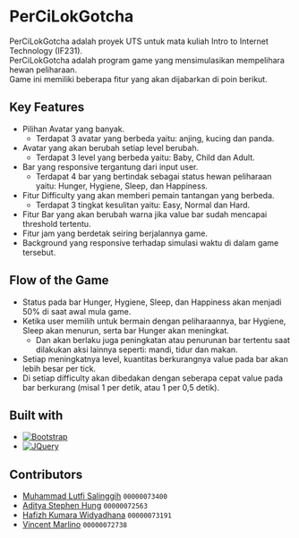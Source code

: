 # PerCiLokGotcha

PerCiLokGotcha adalah proyek UTS untuk mata kuliah Intro to Internet Technology (IF231).<br />
PerCiLokGotcha adalah program game yang mensimulasikan mempelihara hewan peliharaan.<br />
Game ini memiliki beberapa fitur yang akan dijabarkan di poin berikut.

## Key Features

* Pilihan Avatar yang banyak.
  - Terdapat 3 avatar yang berbeda yaitu: anjing, kucing dan panda.
* Avatar yang akan berubah setiap level berubah.
  - Terdapat 3 level yang berbeda yaitu: Baby, Child dan Adult.
* Bar yang responsive tergantung dari input user.
  - Terdapat 4 bar yang bertindak sebagai status hewan peliharaan yaitu: Hunger, Hygiene, Sleep, dan Happiness.
* Fitur Difficulty yang akan memberi pemain tantangan yang berbeda.
  - Terdapat 3 tingkat kesulitan yaitu: Easy, Normal dan Hard.
* Fitur Bar yang akan berubah warna jika value bar sudah mencapai threshold tertentu.
* Fitur jam yang berdetak seiring berjalannya game.
* Background yang responsive terhadap simulasi waktu di dalam game tersebut.

## Flow of the Game

* Status pada bar Hunger, Hygiene, Sleep, dan Happiness akan menjadi 50% di saat awal mula game.
* Ketika user memilih untuk bermain dengan peliharaannya, bar Hygiene, Sleep akan menurun, serta bar Hunger akan meningkat.
  - Dan akan berlaku juga peningkatan atau penurunan bar tertentu saat dilakukan aksi lainnya seperti: mandi, tidur dan makan.
* Setiap meningkatnya level, kuantitas berkurangnya value pada bar akan lebih besar per tick.
* Di setiap difficulty akan dibedakan dengan seberapa cepat value pada bar berkurang (misal 1 per detik, atau 1 per 0,5 detik).

## Built with 

* [![Bootstrap][Bootstrap.com]][Bootstrap-url]
* [![JQuery][JQuery.com]][JQuery-url]


## Contributors

* [Muhammad Lutfi Salinggih](https://www.instagram.com/salinggih_/)	`00000073400`
* [Aditya Stephen Hung](https://www.instagram.com/adityastpn_/)		`00000072563`
* [Hafizh Kumara Widyadhana](https://www.instagram.com/haaa_kw/)	`00000073191`
* [Vincent Marlino](https://www.instagram.com/marli.no/)		`00000072738`


<!-- MARKDOWN LINKS & IMAGES -->
[Bootstrap.com]: https://img.shields.io/badge/Bootstrap-563D7C?style=for-the-badge&logo=bootstrap&logoColor=white
[Bootstrap-url]: https://getbootstrap.com
[JQuery.com]: https://img.shields.io/badge/jQuery-0769AD?style=for-the-badge&logo=jquery&logoColor=white
[JQuery-url]: https://jquery.com 